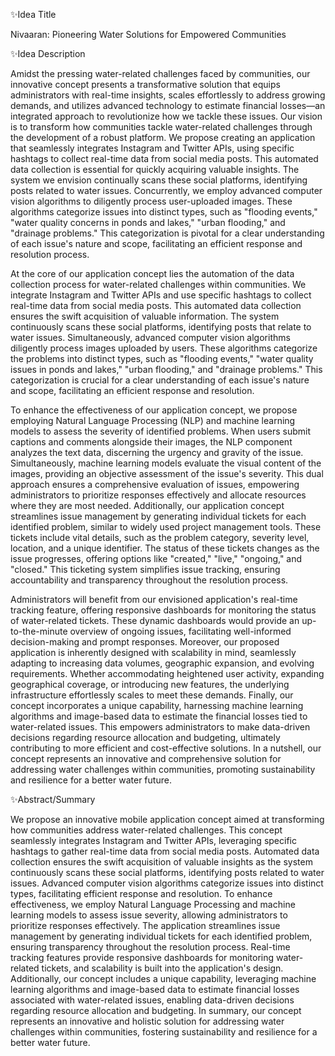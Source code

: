 ✨Idea Title

Nivaaran: Pioneering Water Solutions for Empowered Communities

✨Idea Description

Amidst the pressing water-related challenges faced by communities, our innovative concept presents a transformative solution that equips administrators with real-time insights, scales effortlessly to address growing demands, and utilizes advanced technology to estimate financial losses—an integrated approach to revolutionize how we tackle these issues. Our vision is to transform how communities tackle water-related challenges through the development of a robust platform. We propose creating an application that seamlessly integrates Instagram and Twitter APIs, using specific hashtags to collect real-time data from social media posts. This automated data collection is essential for quickly acquiring valuable insights. The system we envision continually scans these social platforms, identifying posts related to water issues. Concurrently, we employ advanced computer vision algorithms to diligently process user-uploaded images. These algorithms categorize issues into distinct types, such as "flooding events," "water quality concerns in ponds and lakes," "urban flooding," and "drainage problems." This categorization is pivotal for a clear understanding of each issue's nature and scope, facilitating an efficient response and resolution process.

At the core of our application concept lies the automation of the data collection process for water-related challenges within communities. We integrate Instagram and Twitter APIs and use specific hashtags to collect real-time data from social media posts. This automated data collection ensures the swift acquisition of valuable information. The system continuously scans these social platforms, identifying posts that relate to water issues. Simultaneously, advanced computer vision algorithms diligently process images uploaded by users. These algorithms categorize the problems into distinct types, such as "flooding events," "water quality issues in ponds and lakes," "urban flooding," and "drainage problems." This categorization is crucial for a clear understanding of each issue's nature and scope, facilitating an efficient response and resolution.

To enhance the effectiveness of our application concept, we propose employing Natural Language Processing (NLP) and machine learning models to assess the severity of identified problems. When users submit captions and comments alongside their images, the NLP component analyzes the text data, discerning the urgency and gravity of the issue. Simultaneously, machine learning models evaluate the visual content of the images, providing an objective assessment of the issue's severity. This dual approach ensures a comprehensive evaluation of issues, empowering administrators to prioritize responses effectively and allocate resources where they are most needed. Additionally, our application concept streamlines issue management by generating individual tickets for each identified problem, similar to widely used project management tools. These tickets include vital details, such as the problem category, severity level, location, and a unique identifier. The status of these tickets changes as the issue progresses, offering options like "created," "live," "ongoing," and "closed." This ticketing system simplifies issue tracking, ensuring accountability and transparency throughout the resolution process.

Administrators will benefit from our envisioned application's real-time tracking feature, offering responsive dashboards for monitoring the status of water-related tickets. These dynamic dashboards would provide an up-to-the-minute overview of ongoing issues, facilitating well-informed decision-making and prompt responses. Moreover, our proposed application is inherently designed with scalability in mind, seamlessly adapting to increasing data volumes, geographic expansion, and evolving requirements. Whether accommodating heightened user activity, expanding geographical coverage, or introducing new features, the underlying infrastructure effortlessly scales to meet these demands. Finally, our concept incorporates a unique capability, harnessing machine learning algorithms and image-based data to estimate the financial losses tied to water-related issues. This empowers administrators to make data-driven decisions regarding resource allocation and budgeting, ultimately contributing to more efficient and cost-effective solutions. In a nutshell, our concept represents an innovative and comprehensive solution for addressing water challenges within communities, promoting sustainability and resilience for a better water future.

✨Abstract/Summary

We propose an innovative mobile application concept aimed at transforming how communities address water-related challenges. This concept seamlessly integrates Instagram and Twitter APIs, leveraging specific hashtags to gather real-time data from social media posts. Automated data collection ensures the swift acquisition of valuable insights as the system continuously scans these social platforms, identifying posts related to water issues. Advanced computer vision algorithms categorize issues into distinct types, facilitating efficient response and resolution. To enhance effectiveness, we employ Natural Language Processing and machine learning models to assess issue severity, allowing administrators to prioritize responses effectively. The application streamlines issue management by generating individual tickets for each identified problem, ensuring transparency throughout the resolution process. Real-time tracking features provide responsive dashboards for monitoring water-related tickets, and scalability is built into the application's design. Additionally, our concept includes a unique capability, leveraging machine learning algorithms and image-based data to estimate financial losses associated with water-related issues, enabling data-driven decisions regarding resource allocation and budgeting. In summary, our concept represents an innovative and holistic solution for addressing water challenges within communities, fostering sustainability and resilience for a better water future.
